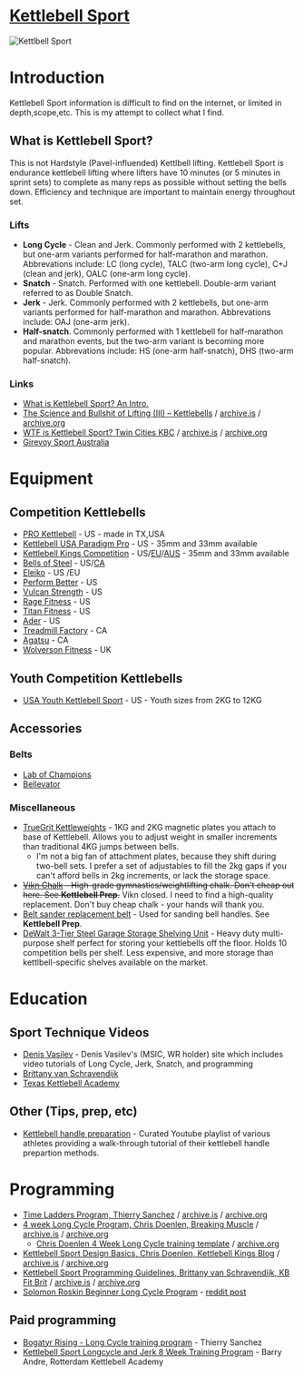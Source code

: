 # [Kettlebell Sport](https://beallio.github.io/kettlebell-sport/)
![Kettlbell Sport](https://www.niagarakettlebellsportopen.com/uploads/1/3/7/9/13797016/denis2_orig.jpg)

# Introduction
Kettlebell Sport information is difficult to find on the internet, or limited in depth,scope,etc. This is my attempt to collect what I find.

## What is Kettlebell Sport?

This is not Hardstyle (Pavel-influended) Kettlbell lifting.  Kettlebell Sport is endurance kettlebell lifting where lifters have 10 minutes (or 5 minutes in sprint sets) to complete as many reps as possible without setting the bells down.  Efficiency and technique are important to maintain energy throughout set.  

### Lifts
- **Long Cycle** - Clean and Jerk.  Commonly performed with 2 kettlebells, but one-arm variants performed for half-marathon and marathon.  Abbrevations include: LC (long cycle), TALC (two-arm long cycle), C+J (clean and jerk), OALC (one-arm long cycle).
- **Snatch** - Snatch.  Performed with one kettlebell.  Double-arm variant referred to as Double Snatch.
- **Jerk** - Jerk. Commonly performed with 2 kettlebells, but one-arm variants performed for half-marathon and marathon.  Abbrevations include: OAJ (one-arm jerk).
- **Half-snatch**.  Commonly performed with 1 kettlebell for half-marathon and marathon events, but the two-arm variant is becoming more popular.  Abbrevations include: HS (one-arm half-snatch), DHS (two-arm half-snatch).

### Links
 - [What is Kettlebell Sport? An Intro.](https://www.youtube.com/watch?v=te3efrre6sg)
 - [The Science and Bullshit of Lifting (III) – Kettlebells](https://theolderavocado.com/the-science-and-bullshit-of-lifting-part-iii-kettlebells/) / [archive.is](https://archive.is/F8Q0w) / [archive.org](https://web.archive.org/web/20210308074733/https://theolderavocado.com/the-science-and-bullshit-of-lifting-part-iii-kettlebells/)
 - [WTF is Kettlebell Sport? Twin Cities KBC](https://www.twincitieskettlebellclub.com/wtf-is-kettlebell-sport) / [archive.is](https://archive.is/hNnJ1) / [archive.org](https://web.archive.org/web/20210318184840/https://www.twincitieskettlebellclub.com/wtf-is-kettlebell-sport)
 - [Girevoy Sport Australia](https://taskettlebellers.tripod.com/girevoysportaustralia/index.html)

# Equipment
## Competition Kettlebells
 - [PRO Kettlebell](https://www.prokettlebell.com/online-store) - US - made in TX,USA
 - [Kettlebell USA Paradigm Pro](https://www.kettlebellsusa.com/) - US - 35mm and 33mm available
 - [Kettlebell Kings Competition](https://www.kettlebellsusa.com/) - US/[EU](https://kettlebellkings.eu/)/[AUS](https://kettlebellkings.com.au/) - 35mm and 33mm available
 - [Bells of Steel](https://www.bellsofsteel.us/all-products/conditioning/kettlebells/pro-grade-kettlebells/) - US/[CA](https://www.bellsofsteel.com/all-products/conditioning/kettlebells/pro-grade-kettlebells/)
 - [Eleiko](https://www.eleiko.com/en/p/eleiko-competition-kettlebells/122) - US /EU
 - [Perform Better](https://www.performbetter.com/First-Place-Competition-Kettlebell_3) - US 
 - [Vulcan Strength](https://www.vulcanstrength.com/Vulcan-Absolute-Competition-Kettlebells-p/vckbxx.htm) - US 
 - [Rage Fitness](https://www.ragefitness.com/products/competition-kettlebells-original) - US 
 - [Titan Fitness](https://www.titan.fitness/endurance/kettlebells/competition-2/8---40-kg-competition-style-kettlebells/KBCOMP_GROUP.html) - US 
 - [Ader](https://aderfitness.com/product/pro-grade-kettlebells/) - US
 - [Treadmill Factory](https://www.treadmillfactory.ca/kettlebell/competition-kettlebells) - CA
 - [Agatsu](https://agatsu-store.myshopify.com/collections/agatsu-sport-series-kettlebells) - CA
 - [Wolverson Fitness](https://wolverson-fitness.co.uk/collections/competition-kettlebells) - UK

## Youth Competition Kettlebells
- [USA Youth Kettlebell Sport](https://www.usaykbs.org/) - US - Youth sizes from 2KG to 12KG

## Accessories

### Belts
- [Lab of Champions](https://www.32kg.pro/online-store/KETTLEBELL-SPORT-PRO-BELTS-c11357019)
- [Bellevator](https://www.denisvasilevkettlebell.com/bellevator-lifting-belts)

### Miscellaneous
- [TrueGrit Kettleweights](https://www.truegritkettlebell.com/shop/) - 1KG and 2KG magnetic plates you attach to base of Kettlebell.  Allows you to adjust weight in smaller increments than traditional 4KG jumps between bells.
    - I'm not a big fan of attachment plates, because they shift during two-bell sets.  I prefer a set of adjustables to fill the 2kg gaps if you can't afford bells in 2kg increments, or lack the storage space.
- ~~[Vikn Chalk](https://viknperformance.com/) - High-grade gymnastics/weightlifting chalk. Don't cheap out here. See **Kettlebell Prep**.~~ Vikn closed. I need to find a high-quality replacement.  Don't buy cheap chalk - your hands will thank you.
- [Belt sander replacement belt](https://www.homedepot.com/p/DIABLO-3-in-x-18-in-80-Grit-Sanding-Belt-2-Pack-DCB318080S02G/202830831) - Used for sanding bell handles. See **Kettlebell Prep**. 
- [DeWalt 3-Tier Steel Garage Storage Shelving Unit](https://www.homedepot.com/p/DEWALT-Yellow-3-Tier-Steel-Garage-Storage-Shelving-Unit-50-in-W-x-48-in-H-x-18-in-D-DXST4500/302361258) - Heavy duty multi-purpose shelf perfect for storing your kettlebells off the floor.  Holds 10 competition bells per shelf.  Less expensive, and more storage than kettlbell-specific shelves available on the market.


# Education
## Sport Technique Videos
- [Denis Vasilev](https://www.denisvasilevkettlebell.com/self-education) - Denis Vasilev's (MSIC, WR holder) site which includes video tutorials of Long Cycle, Jerk, Snatch, and programming
- [Brittany van Schravendijk](https://www.youtube.com/playlist?list=PLhogybcqSAOQO3o0XJhYugcaNkQxOC8Pv)
- [Texas Kettlebell Academy](https://vimeo.com/kettlebell)


## Other (Tips, prep, etc)
- [Kettlebell handle preparation](https://youtube.com/playlist?list=PLnGVnecBozBO9l7Zeq4kqc0tP6KQ8Nr1-) - Curated Youtube playlist of various athletes providing a walk-through tutorial of their kettlebell handle prepartion methods.



# Programming
- [Time Ladders Program, Thierry Sanchez](https://www.ohne-kettlebells.gehts-gar.net/030/8weeklc.pdf) / [archive.is](https://archive.is/kvVnd) / [archive.org](https://web.archive.org/web/20210306065544/https://www.ohne-kettlebells.gehts-gar.net/030/8weeklc.pdf)
- [4 week Long Cycle Program, Chris Doenlen, Breaking Muscle](https://breakingmuscle.com/workouts/kettlebell-sport-training-with-national-champion-chris-doenlen) / [archive.is](https://archive.is/CVzy9) / [archive.org](https://web.archive.org/web/20201202071850/https://breakingmuscle.com/workouts/kettlebell-sport-training-with-national-champion-chris-doenlen)
    - [Chris Doenlen 4 Week Long Cycle training template](https://breakingmuscle.com/downloads/4weeklongcycletrainingtemplate.xlsx) / [archive.org](https://web.archive.org/web/20210318185303/https://assets.omidoo.com/sites/default/files/downloads/4weeklongcycletrainingtemplate.xlsx)
- [Kettlebell Sport Design Basics, Chris Doenlen, Kettlebell Kings Blog](https://www.kettlebellkings.com/blog/training-for-kettlebell-sport-kettlebell-sport-program-design-basics/) / [archive.is](https://archive.is/DmQom) / [archive.org](https://web.archive.org/web/20200920103615/https://www.kettlebellkings.com/blog/training-for-kettlebell-sport-kettlebell-sport-program-design-basics/)
- [Kettlebell Sport Programming Guidelines, Brittany van Schravendijk, KB Fit Brit](https://www.kbfitbritt.com/blog/all/kettlebell-sport-programming-guidelines) / [archive.is](https://archive.is/6gDDq) / [archive.org](https://web.archive.org/web/20210404163041/https://www.kbfitbritt.com/blog/all/kettlebell-sport-programming-guidelines)
- [Solomon Roskin Beginner Long Cycle Program](https://docs.google.com/document/d/e/2PACX-1vRagWduxj2qakKd3qHSfRgZJa0eUgfodUFAtAIcf3SQH3mtXv__ZvmEOoPJ7TT_AZNOcMC792HOTQGK/pub) - [reddit post](https://www.reddit.com/user/solomonroskin/comments/jctvx6/free_kettlebell_sport_long_cycle_program/)

## Paid programming
- [Bogatyr Rising - Long Cycle training program](https://heroicsport.com/en/product/kettlebell-long-cycle-training-program/) - Thierry Sanchez
- [Kettlebell Sport Longcycle and Jerk 8 Week Training Program](https://kettlebellrotterdam.nl/kettlebell-sport-longcycle-jerk-8-week-training-program/) - Barry Andre, Rotterdam Kettlebell Academy
